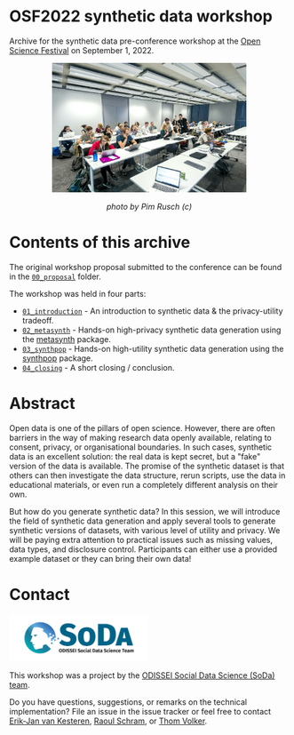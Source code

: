 # OSF2022 synthetic data workshop
Archive for the synthetic data pre-conference workshop at the [Open Science Festival](https://opensciencefestival.nl) on September 1, 2022.

<div align="center">
<img src="img/osf2022_workshop.jpg" alt="SoDa logo" width="350px"/> 

_photo by Pim Rusch (c)_
</div>

# Contents of this archive
The original workshop proposal submitted to the conference can be found in the [`00_proposal`](./00_proposal/) folder.

The workshop was held in four parts:

- [`01_introduction`](./01_introduction/) - An introduction to synthetic data & the privacy-utility tradeoff. 
- [`02_metasynth`](./02_metasynth/) - Hands-on high-privacy synthetic data generation using the [metasynth](https://github.com/sodascience/metasynth) package.
- [`03_synthpop`](./03_synthpop/) - Hands-on high-utility synthetic data generation using the [synthpop](https://synthpop.org.uk) package.
- [`04_closing`](./04_closing/) - A short closing / conclusion.

# Abstract
Open data is one of the pillars of open science. However, there are often barriers in the way of making research data openly available, relating to consent, privacy, or organisational boundaries. In such cases, synthetic data is an excellent solution: the real data is kept secret, but a "fake" version of the data is available. The promise of the synthetic dataset is that others can then investigate the data structure, rerun scripts, use the data in educational materials, or even run a completely different analysis on their own.

But how do you generate synthetic data? In this session, we will introduce the field of synthetic data generation and apply several tools to generate synthetic versions of datasets, with various level of utility and privacy. We will be paying extra attention to practical issues such as missing values, data types, and disclosure control. Participants can either use a provided example dataset or they can bring their own data!

# Contact

<img src="img/soda.png" alt="SoDa logo" width="250px"/> 

This workshop was a project by the [ODISSEI Social Data Science (SoDa) team](https://odissei-soda.nl).

Do you have questions, suggestions, or remarks on the technical implementation? File an issue in the issue tracker or feel free to contact [Erik-Jan van Kesteren](https://github.com/vankesteren), [Raoul Schram](https://github.com/qubixes), or [Thom Volker](https://github.com/thomvolker).
